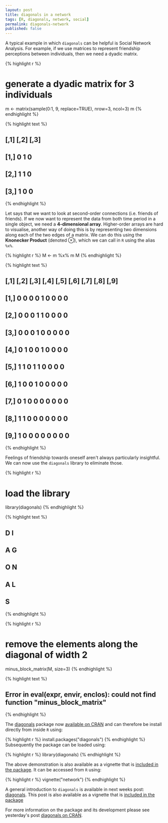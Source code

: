 ```yaml
---
layout: post
title: diagonals in a network
tags: [R, diagonals, network, social]
permalink: diagonals-network
published: false
---
```


A typical example in which `diagonals` can be helpful is Social Network
Analysis. For example, if we use matrices to represent friendship
perceptions between individuals, then we need a dyadic matrix.


{% highlight r %}
# generate a dyadic matrix for 3 individuals
m <- matrix(sample(0:1, 9, replace=TRUE), nrow=3, ncol=3)
m
{% endhighlight %}



{% highlight text %}
##      [,1] [,2] [,3]
## [1,]    0    1    0
## [2,]    1    1    0
## [3,]    1    0    0
{% endhighlight %}

Let says that we want to look at second-order connections (i.e. friends
of friends). If we now want to represent the data from both time period
in a single object, we need a **4-dimensional array**. Higher-order arrays
are hard to visualise, another way of doing this is by representing two
dimensions along each of the two edges of a matrix. We can do this using
the **Knonecker Product** (denoted ⊗), which we can call in `R` using
the alias `%x%`.


{% highlight r %}
M <- m %x% m
M
{% endhighlight %}



{% highlight text %}
##       [,1] [,2] [,3] [,4] [,5] [,6] [,7] [,8] [,9]
##  [1,]    0    0    0    0    1    0    0    0    0
##  [2,]    0    0    0    1    1    0    0    0    0
##  [3,]    0    0    0    1    0    0    0    0    0
##  [4,]    0    1    0    0    1    0    0    0    0
##  [5,]    1    1    0    1    1    0    0    0    0
##  [6,]    1    0    0    1    0    0    0    0    0
##  [7,]    0    1    0    0    0    0    0    0    0
##  [8,]    1    1    0    0    0    0    0    0    0
##  [9,]    1    0    0    0    0    0    0    0    0
{% endhighlight %}

Feelings of friendship towards oneself aren't always particularly
insightful. We can now use the `diagonals` library to eliminate those.


{% highlight r %}
# load the library
library(diagonals)
{% endhighlight %}



{% highlight text %}
## 
## D I
## A G
##     O N
##     A L
##         S
{% endhighlight %}



{% highlight r %}
# remove the elements along the diagonal of width 2
minus_block_matrix(M, size=3)
{% endhighlight %}



{% highlight text %}
## Error in eval(expr, envir, enclos): could not find function "minus_block_matrix"
{% endhighlight %}

The [diagonals](http://cran.r-project.org/?package=diagonals) package now [available on CRAN](/diagonals-cran) and can therefore be install directly from inside `R` using:


{% highlight r %}
install.packages("diagonals")
{% endhighlight %}
Subsequently the package can be loaded using:


{% highlight r %}
library(diagonals)
{% endhighlight %}

The above demonstration is also available as a vignette that is [included in the package](http://cran.r-project.org/web/packages/diagonals/vignettes/network.html).
It can be accessed from `R` using:


{% highlight r %}
vignette("network")
{% endhighlight %}

A general introduction to `diagonals` is available in next weeks post: [diagonals](/diagonals). This post is also available as a vignette that is [included in the package](http://cran.r-project.org/web/packages/diagonals/vignettes/diagonals.html)

For more information on the package and its development please see yesterday's post [diagonals on CRAN](/diagonals-cran).
